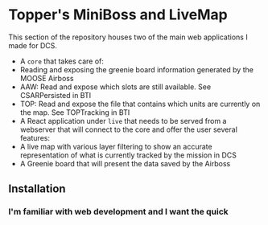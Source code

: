 # Topper's MiniBoss and LiveMap

This section of the repository houses two of the main web applications I made for DCS.
 * A `core` that takes care of:
  * Reading and exposing the greenie board information generated by the MOOSE Airboss
  * AAW: Read and expose which slots are still available. See CSARPersisted in BTI
  * TOP: Read and expose the file that contains which units are currently on the map. See TOPTracking in BTI
 * A React application under `live` that needs to be served from a webserver that will connect to the core and offer the user several features:
  * A live map with various layer filtering to show an accurate representation of what is currently tracked by the mission in DCS
  * A Greenie board that will present the data saved by the Airboss

## Installation

### I'm familiar with web development and I want the quick
